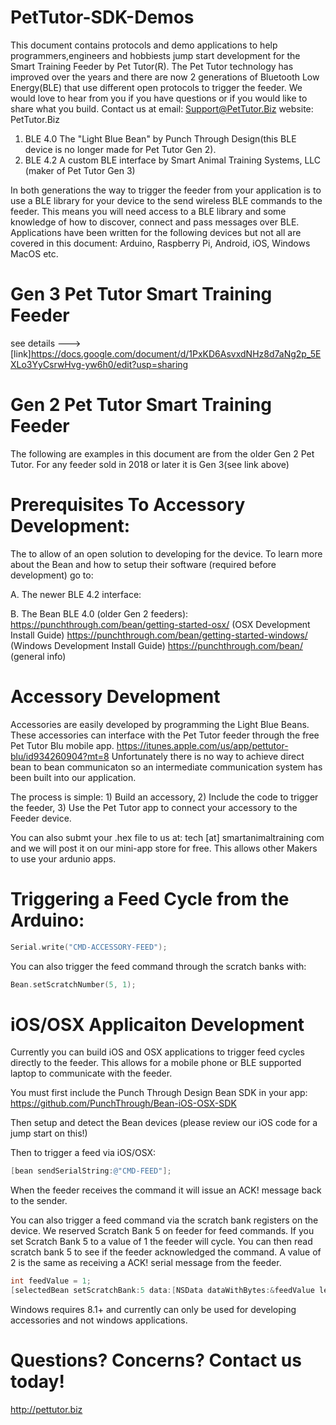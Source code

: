 # PetTutor-SDK-Demos
This document contains protocols and demo applications to help programmers,engineers and hobbiests jump start development for the Smart Training Feeder by Pet Tutor(R). The Pet Tutor technology has improved over the years and there are now 2 generations of Bluetooth Low Energy(BLE) that use different open protocols to trigger the feeder. We would love to hear from you if you have questions or if you would like to share what you build.  Contact us at email: Support@PetTutor.Biz    website: PetTutor.Biz

1. BLE 4.0 The "Light Blue Bean" by Punch Through Design(this BLE device is no longer made for Pet Tutor Gen 2).
2. BLE 4.2 A custom BLE interface by Smart Animal Training Systems, LLC (maker of Pet Tutor Gen 3)

In both generations the way to trigger the feeder from your application is to use a BLE library for your device to the send wireless BLE commands to the feeder.  This means you will need access to a BLE library and some knowledge of how to discover, connect and pass messages over BLE. Applications have been written for the following devices but not all are covered in this document: Arduino, Raspberry Pi, Android, iOS, Windows MacOS etc.

# Gen 3 Pet Tutor Smart Training Feeder
see details ---> [link]https://docs.google.com/document/d/1PxKD6AsvxdNHz8d7aNg2p_5EXLo3YyCsrwHvg-yw6h0/edit?usp=sharing

# Gen 2 Pet Tutor Smart Training Feeder
The following are examples in this document are from the older Gen 2 Pet Tutor. For any feeder sold in 2018 or later it is Gen 3(see link above)

# Prerequisites To Accessory Development:
The to allow of an open  solution to developing for the device. To learn more about the Bean and how to setup their software (required before development) go to:

A. The newer BLE 4.2 interface:

B. The Bean BLE 4.0 (older Gen 2 feeders):
https://punchthrough.com/bean/getting-started-osx/ (OSX Development Install Guide)
https://punchthrough.com/bean/getting-started-windows/ (Windows Development Install Guide)
https://punchthrough.com/bean/ (general info)

# Accessory Development
Accessories are easily developed by programming the Light Blue Beans. These accessories can interface with the Pet Tutor feeder through the free Pet Tutor Blu mobile app. https://itunes.apple.com/us/app/pettutor-blu/id934260904?mt=8 Unfortunately there is no way to achieve direct bean to bean communicaton so an intermediate communication system has been built into our application.

The process is simple: 1) Build an accessory, 2) Include the code to trigger the feeder, 3) Use the Pet Tutor app to connect your accessory to the Feeder device. 

You can also submt your .hex file to us at: tech [at] smartanimaltraining  com and we will post it on our mini-app store for free. This allows other Makers to use your ardunio apps.

# Triggering a Feed Cycle from the Arduino:

```c
Serial.write("CMD-ACCESSORY-FEED");
```

You can also trigger the feed command through the scratch banks with:

```c
Bean.setScratchNumber(5, 1);
```

# iOS/OSX Applicaiton Development
Currently you can build iOS and OSX applications to trigger feed cycles directly to the feeder. This allows for a mobile phone or BLE supported laptop to communicate with the feeder. 

You must first include the Punch Through Design Bean SDK in your app:
https://github.com/PunchThrough/Bean-iOS-OSX-SDK

Then setup and detect the Bean devices (please review our iOS code for a jump start on this!)

Then to trigger a feed via iOS/OSX:
```objective-c
[bean sendSerialString:@"CMD-FEED"];
```
When the feeder receives the command it will issue an ACK! message back to the sender.


You can also trigger a feed command via the scratch bank registers on the device. We reserved Scratch Bank 5 on feeder for feed commands. If you set Scratch Bank 5 to a value of 1 the feeder will cycle. You can then read scratch bank 5 to see if the feeder acknowledged the command. A value of 2 is the same as receiving a ACK! serial message from the feeder.

```objective-c
int feedValue = 1;
[selectedBean setScratchBank:5 data:[NSData dataWithBytes:&feedValue length:sizeof(feedValue)]];
```

Windows requires 8.1+ and currently can only be used for developing accessories and not windows applications.

# Questions? Concerns? Contact us today!

http://pettutor.biz




